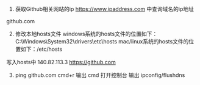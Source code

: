1. 获取Github相关网站的ip
https://www.ipaddress.com 中查询域名的ip地址

github.com

2. 修改本地hosts文件
windows系统的hosts文件的位置如下：C:\Windows\System32\drivers\etc\hosts
mac/linux系统的hosts文件的位置如下：/etc/hosts

写入hosts中
140.82.113.3 https://github.com

3. ping github.com
cmd+r
输出 cmd 打开控制台
输出 ipconfig/flushdns